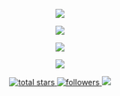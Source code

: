 <p align="center"><img src="https://i.imgur.com/YCw47Dm.gif"/></p>

<!--📊STATSGRAPH / 🌐WEBSITE: https://github.com/anuraghazra/github-readme-stats -->
<p align="center"><img src="https://github-readme-stats.vercel.app/api?username=a1div0&show_icons=true&theme=merko"></p>
<p align="center"><img src="https://github-readme-streak-stats.herokuapp.com?user=a1div0&theme=merko&date_format=M%20j%5B%2C%20Y%5D"></p>
<p align="center"><img src="https://github-readme-stats.vercel.app/api/top-langs/?username=a1div0&layout=compact&theme=merko"></p>

<!--📛BADGES / 🌐WEBSITE: https://github.com/DenverCoder1/custom-icon-badges -->
<p align="center">
<a href="https://github.com/a1div0?tab=repositories&sort=stargazers">
    <img alt="total stars" title="Total stars on GitHub" src="https://custom-icon-badges.herokuapp.com/badge/dynamic/json?logo=star&color=55960c&labelColor=488207&label=Stars&style=for-the-badge&query=%24.stars&url=https://api.github-star-counter.workers.dev/user/a1div0"/>
</a>
<a href="https://github.com/a1div0?tab=followers">
    <img alt="followers" title="Follow me on Github" src="https://custom-icon-badges.herokuapp.com/github/followers/a1div0?color=23960c&labelColor=188207&style=for-the-badge&logo=person-add&label=Followers&logoColor=white"/>
</a>
<img src="https://komarev.com/ghpvc/?username=a1div0&color=0E9C47&style=for-the-badge">
</p>
